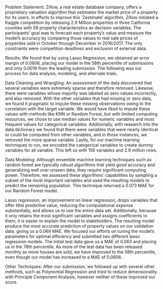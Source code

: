Problem Statement: Zillow, a real estate database company, offers a proprietary valuation algorithm that estimates the market price of a property for its users.  In efforts to improve this ‘Zestimate’ algorithm, Zillow initiated a Kaggle competition by releasing 2.9 Million properties in three California counties with 58 property characteristics as decision variables.  The participants’ goal was to forecast each property’s value and measure the model’s accuracy by comparing those values to real sale prices of properties sold in October through December in 2016/2017.  The only constraints were competition deadlines and exclusion of external data.

Results: We found that by using Lasso Regression, we obtained an error margin of 0.0806, placing our model in the 58th percentile of submissions and only 0.0019 from the leading submission.  The following was our process for data analysis, modeling, and alternate trials.

Data Cleaning and Wrangling: An assessment of the data discovered that several variables were extremely sparse and therefore removed. Likewise, there were variables whose majority was labeled as zero values incorrectly, and also removed.  With the other variables that had missing or zero data, we found it pragmatic to impute these missing observations owing to the correlation with the target variable. We would have liked to impute these values with methods like KNN or Random Forest, but with limited computing resources, we chose to use median values for numeric variables and most frequent values for categorical variables.  Additionally, with research into the data dictionary we found that there were variables that were nearly identical or could be computed from other variables, and in those instances, we removed the more sparse variable.  Lastly, for our machine learning techniques to run, we encoded the categorical variables to create dummy variables for all variable. This left us with 156 variables and 2.9 million rows.

Data Modeling: Although ensemble machine learning techniques such as random forest are typically robust algorithms that yield good accuracy and generalizing well over unseen data, they require significant computing power. Therefore, we assessed these algorithms’ capabilities by sampling a subset of the most important variables and used the resulting models to predict the remaining population.  This technique returned a 0.073 MAE for our Random Forest model.

Lasso regression, an improvement on linear regression, drops variables that offer little predictive value, reducing the computational expense substantially, and allows us to use the entire data set.  Additionally, because it only retains the most significant variables and assigns coefficients to them, it is easier to explain the model to stakeholders.  The resulting model produce the most accurate prediction of property values on our validation data, giving us a 0.069 MAE.  We focused our efforts on tuning the model’s parameters for optimal efficiency and submitted two different lasso regression models. The initial test data gave us a MAE of 0.063 and placing us in the 78th percentile. As more of the test data has been released monthly as more houses are sold, we have improved to the 58th percentile, even though our model has increased to a MAE of 0.0806.

Other Techniques: After our submission, we followed up with several other methods, such as Polynomial Regression and tried to reduce dimensionality with Principle Component Analysis, however neither of these improved our score.
